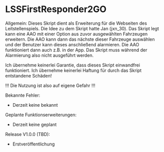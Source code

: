 # LSSFirstResponder2GO

Allgemein: Dieses Skript dient als Erweiterung für die Webseiten des Leitstellenspiels. Die Idee zu dem Skript hatte Jan (jxn_30). Das Skript legt kann eine AAO mit einer Option aus zuvor ausgewählten Fahrzeugen erweitern. Die AAO kann dann das nächste dieser Fahrzeuge auswählen und der Benutzer kann dieses anschließend alarmieren. Die AAO funktioniert dann auch z.B. in der App. Das Skript muss während der Alarmierung also nicht ausgeführt werden.

Ich übernehme keinerlei Garantie, dass dieses Skript einwandfrei funktioniert. Ich übernehme keinerlei Haftung für durch das Skript entstandene Schäden!

!!! Die Nutzung ist also auf eigene Gefahr !!!

Bekannte Fehler:

- Derzeit keine bekannt

Geplante Funktionserweiterungen:

- Derzeit keine geplant

Release V1.0.0 (TBD):

- Erstveröffentlichung
